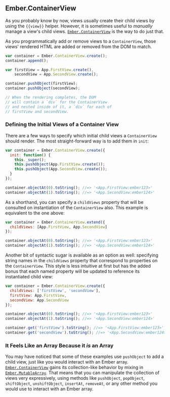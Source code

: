 ## Ember.ContainerView

As you probably know by now, views usually create their child views
by using the `{{view}}` helper. However, it is sometimes useful to
_manually_ manage a view's child views.
[`Ember.ContainerView`](/api/classes/Ember.ContainerView.html)
is the way to do just that.

As you programmatically add or remove views to a `ContainerView`,
those views' rendered HTML are added or removed from the DOM to
match.

```javascript
var container = Ember.ContainerView.create();
container.append();

var firstView = App.FirstView.create(),
    secondView = App.SecondView.create();

container.pushObject(firstView);
container.pushObject(secondView);

// When the rendering completes, the DOM
// will contain a `div` for the ContainerView
// and nested inside of it, a `div` for each of
// firstView and secondView.
```

### Defining the Initial Views of a Container View

There are a few ways to specify which initial child views a
`ContainerView` should render. The most straight-forward way is to add
them in `init`:

```javascript
var container = Ember.ContainerView.create({
  init: function() {
    this._super();
    this.pushObject(App.FirstView.create());
    this.pushObject(App.SecondView.create());
  }
});

container.objectAt(0).toString(); //=> '<App.FirstView:ember123>'
container.objectAt(1).toString(); //=> '<App.SecondView:ember124>'
```

As a shorthand, you can specify a `childViews` property that will be
consulted on instantiation of the `ContainerView` also. This example is
equivalent to the one above:

```javascript
var container = Ember.ContainerView.extend({
  childViews: [App.FirstView, App.SecondView]
});

container.objectAt(0).toString(); //=> '<App.FirstView:ember123>'
container.objectAt(1).toString(); //=> '<App.SecondView:ember124>'
```

Another bit of syntactic sugar is available as an option as well:
specifying string names in the `childViews` property that correspond
to properties on the `ContainerView`. This style is less intuitive
at first but has the added bonus that each named property will
be updated to reference its instantiated child view:

```javascript
var container = Ember.ContainerView.create({
  childViews: ['firstView', 'secondView'],
  firstView: App.FirstView,
  secondView: App.SecondView
});

container.objectAt(0).toString(); //=> '<App.FirstView:ember123>'
container.objectAt(1).toString(); //=> '<App.SecondView:ember124>'

container.get('firstView').toString(); //=> '<App.FirstView:ember123>'
container.get('secondView').toString(); //=> '<App.SecondView:ember124>'
```

### It Feels Like an Array Because it _is_ an Array

You may have noticed that some of these examples use `pushObject` to add
a child view, just like you would interact with an Ember array.
[`Ember.ContainerView`](/api/classes/Ember.ContainerView.html)
gains its collection-like behavior by mixing in
[`Ember.MutableArray`](/api/classes/Ember.MutableArray.html). That means
that you can manipulate the collection of views very expressively, using
methods like `pushObject`, `popObject`, `shiftObject`, `unshiftObject`, `insertAt`,
`removeAt`, or any other method you would use to interact with an Ember array.

